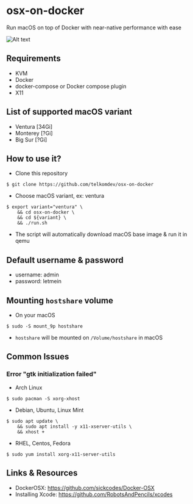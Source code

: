 # osx-on-docker
Run macOS on top of Docker with near-native performance with ease

![Alt text](/screenshots/xcode.png?raw=true "Xcode")

## Requirements
- KVM
- Docker
- docker-compose or Docker compose plugin
- X11

## List of supported macOS variant
- Ventura  [34Gi]
- Monterey [?Gi]
- Big Sur  [?Gi]

## How to use it?
- Clone this repository
```shell
$ git clone https://github.com/telkomdev/osx-on-docker
```
- Choose macOS variant, ex: ventura
```shell
$ export variant="ventura" \
    && cd osx-on-docker \
    && cd ${variant} \
    && ./run.sh
```
- The script will automatically download macOS base image & run it in qemu

## Default username & password
- username: admin
- password: letmein

## Mounting `hostshare` volume
- On your macOS
```shell
$ sudo -S mount_9p hostshare
```
- `hostshare` will be mounted on `/Volume/hostshare` in macOS

## Common Issues
### Error "gtk initialization failed"
- Arch Linux
``` shell
$ sudo pacman -S xorg-xhost
```
- Debian, Ubuntu, Linux Mint
```shell
$ sudo apt update \
    && sudo apt install -y x11-xserver-utils \
    && xhost +
```
- RHEL, Centos, Fedora
```shell
$ sudo yum install xorg-x11-server-utils
```

## Links & Resources
- DockerOSX: https://github.com/sickcodes/Docker-OSX
- Installing Xcode: https://github.com/RobotsAndPencils/xcodes
